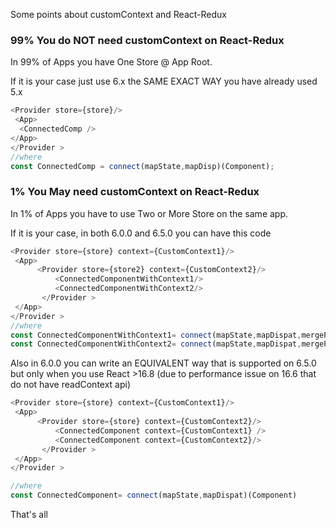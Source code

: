 Some points  about customContext and React-Redux

### 99% You do NOT need customContext on React-Redux
In 99% of Apps you have One Store @ App Root.

If it is your case just use 6.x the SAME EXACT WAY you have already used 5.x
 ```javascript
<Provider store={store}/>
  <App>
   <ConnectedComp />
 </App>
</Provider >
//where
const ConnectedComp = connect(mapState,mapDisp)(Component);
```

### 1% You May need customContext on React-Redux
In 1% of Apps you have to use Two or More Store on the same app.

If it is your case, in both 6.0.0 and 6.5.0 you can have this code
 ```javascript
<Provider store={store} context={CustomContext1}/>
  <App>
       <Provider store={store2} context={CustomContext2}/>
           <ConnectedComponentWithContext1/>
           <ConnectedComponentWithContext2/>
        </Provider > 
  </App>
</Provider >
//where
const ConnectedComponentWithContext1= connect(mapState,mapDispat,mergeProp, { context:CustomContext1 })(Component)
const ConnectedComponentWithContext2= connect(mapState,mapDispat,mergeProp, { context:CustomContext2 })(Component)
```
Also in 6.0.0 you can write an EQUIVALENT way that is supported on 6.5.0 but only when you use React >16.8 (due to performance issue on 16.6 that do not have readContext api)

 ```javascript
<Provider store={store} context={CustomContext1}/>
  <App>
       <Provider store={store} context={CustomContext2}/>
           <ConnectedComponent context={CustomContext1} />
           <ConnectedComponent context={CustomContext2}/>
        </Provider > 
  </App>
</Provider >

//where
const ConnectedComponent= connect(mapState,mapDispat)(Component)
```

That's all
